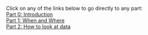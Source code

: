 
Click on any of the links below to go directly to any part:<br>
[Part 0: Introduction](/2016/01/distributed-thinking-storm-spark-part0 "Part 0")<br>
[Part 1: When and Where](/2016/01/distributed-thinking-storm-spark-part1 "Part 1")<br>
[Part 2: How to look at data](/2016/01/distributed-thinking-storm-spark-part2 "Part 2")<br>
